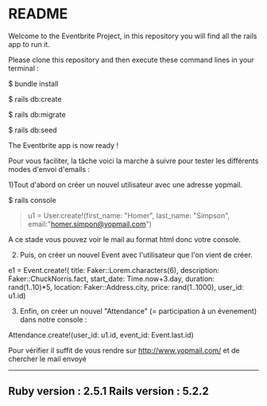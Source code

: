 # README

Welcome to the Eventbrite Project, in this repository you will find all the rails app to run it.

Please clone this repository and then execute these command lines in your terminal :

$ bundle install

$ rails db:create

$ rails db:migrate

$ rails db:seed

The Eventbrite app is now ready !

Pour vous faciliter, la tâche voici la marche à suivre pour tester les différents modes d'envoi d'emails :

1)Tout d'abord on créer un nouvel utilisateur avec une adresse yopmail.

$ rails console
> u1 = User.create!(first_name: "Homer", last_name: "Simpson", email:"homer.simpon@yopmail.com")

A ce stade vous pouvez voir le mail au format html donc votre console.

2) Puis, on créer un nouvel Event avec l'utilisateur que l'on vient de créer.

e1 = Event.create!( title: Faker::Lorem.characters(6), description: Faker::ChuckNorris.fact, start_date: Time.now+3.day, duration: rand(1..10)*5, location: Faker::Address.city, price: rand(1..1000), user_id: u1.id)

3) Enfin, on créer un nouvel "Attendance" (= participation à un évenement) dans notre console :

Attendance.create!(user_id: u1.id, event_id: Event.last.id)

Pour vérifier il suffit de vous rendre sur http://www.yopmail.com/ et de chercher le mail envoyé

---------------------
Ruby version : 2.5.1
Rails version : 5.2.2
---------------------
